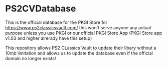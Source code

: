 # PS2CVDatabase

This is the official database for the PKGI Store for https://www.ps2classicsvault.com/ this won't serve anyone any actual purpose unless you use PKGI or our official PKGI Store App (PKGI Store app v1.03 and higher alrerady have this setup)

This repository allows PS2 CLassics Vault to update their libary without a 10mb limitation and allows us to update the database even if the official domain no longer exists! 
